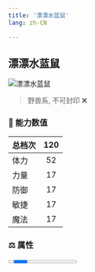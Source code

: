 ```yaml
---
title: '漂漂水蓝鼠'
lang: zh-CN

---
```


<RouterBack />

## 漂漂水蓝鼠

![漂漂水蓝鼠](https://user-images.githubusercontent.com/78347270/129139790-fd233b17-4244-426f-bb22-4ed0f13aeffc.gif) 

> 野兽系, 不可封印 :x:


### 💪 能力数值

| 总档次       | 120            |
| :----------- |:-------------:|
| 体力      | 52   <Stars :number="5" />  |
| 力量      | 17   <Stars :number="1.5" />  |
| 防御      | 17  <Stars :number="1.5" />  | 
| 敏捷      | 17  <Stars :number="1.5" />  | 
| 魔法      | 17  <Stars :number="1.5" />   | 


### ⚖️ 属性

<Progress earth :number="5" />

<Progress water :number="5" />

<Progress fire :number="0" />

<Progress wind :number="0" />

### ✨ 技能栏 <Strong>10个</Strong>

- 攻击
- 防御

### 👶 1级出现点

- 参考任务[20週年慶典活動](tasks/13)




